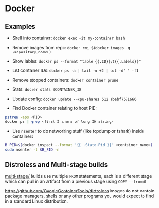 # Docker

## Examples

- Shell into container: `docker exec -it my-container bash`
- Remove images from repo: `docker rmi $(docker images -q <repository_name>)`
- Show lables: `docker ps --format "table {{.ID}}\t{{.Labels}}"`
- List container IDs: `docker ps -a | tail -n +2 | cut -d" " -f1`
- Remove stopped containers: `docker container prune`
- Stats: `docker stats $CONTAINER_ID`
- Update config: `docker update --cpu-shares 512 abebf7571666`

- Find Docker container relating to host PID:

```sh
pstree -aps <PID>
docker ps | grep <first 5 chars of long ID string>
```

- Use `nsenter` to do networking stuff (like tcpdump or tshark) inside containers

```sh
B_PID=$(docker inspect --format '{{ .State.Pid }}' <container_name>)
sudo nsenter -t $B_PID -n
```
## Distroless and Multi-stage builds

[multi-stage/](https://docs.docker.com/build/building/multi-stage/) builds use multiple `FROM` statements, each is a different stage which can pull in an artifact from a previous stage using `COPY --from=0`

https://github.com/GoogleContainerTools/distroless images do not contain package managers, shells or any other programs you would expect to find in a standard Linux distribution.